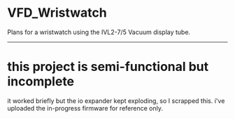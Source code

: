 # VFD_Wristwatch
Plans for a wristwatch using the IVL2-7/5 Vacuum display tube.

---

# this project is semi-functional but incomplete
it worked briefly but the io expander kept exploding, so I scrapped this. i've uploaded the in-progress firmware for reference only.
